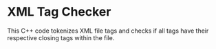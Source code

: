 # XML Tag Checker
This C++ code tokenizes XML file tags and checks if all tags have their respective closing tags within the file.
